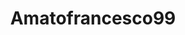 ---
title: Amatofrancesco99
github: https://github.com/Amatofrancesco99
mode: dark
transition: 1s
score: 59.7
archetype:
- Minimalistic
---